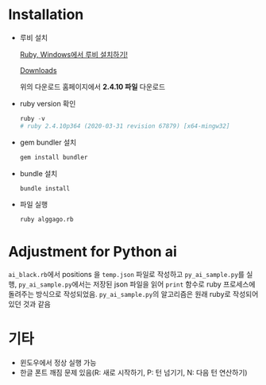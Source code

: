 # Installation

- 루비 설치

    [Ruby, Windows에서 루비 설치하기!](https://itbellstone.tistory.com/43)

    [Downloads](https://rubyinstaller.org/downloads/)

    위의 다운로드 홈페이지에서 **2.4.10 파일** 다운로드

- ruby version 확인

    ```python
    ruby -v
    # ruby 2.4.10p364 (2020-03-31 revision 67879) [x64-mingw32]
    ```

- gem bundler 설치

    ```python
    gem install bundler
    ```

- bundle 설치

    ```python
    bundle install
    ```

- 파일 실행

    ```python
    ruby alggago.rb
    ```

# Adjustment for Python ai

`ai_black.rb`에서 positions 을 `temp.json` 파일로 작성하고 `py_ai_sample.py`를 실행, `py_ai_sample.py`에서는 저장된 json 파일을 읽어 `print` 함수로 ruby 프로세스에 돌려주는 방식으로 작성되었음. `py_ai_sample.py`의 알고리즘은 원래 ruby로 작성되어 있던 것과 같음

# 기타
- 윈도우에서 정상 실행 가능
- 한글 폰트 깨짐 문제 있음(R: 새로 시작하기, P: 턴 넘기기, N: 다음 턴 연산하기)

